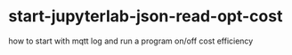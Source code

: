 # start-jupyterlab-json-read-opt-cost
how to start with mqtt log and run a program on/off cost efficiency
